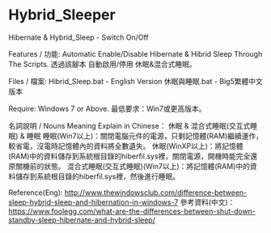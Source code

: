 # Hybrid_Sleeper
Hibernate &amp; Hybrid_Sleep - Switch On/Off

Features / 功能:
Automatic Enable/Disable Hibernate & Hibrid Sleep Through The Scripts.
透過該腳本 自動啟用/停用 休眠&混合式睡眠。

Files / 檔案:
Hibrid_Sleep.bat - English Version
休眠與睡眠.bat - Big5繁體中文版本

Require: Windows 7 or Above.
最低要求：Win7或更高版本。

名詞說明 / Nouns Meaning Explain in Chinese：
休眠 & 混合式睡眠(交互式睡眠) & 睡眠
睡眠(Win7以上)：關閉電腦元件的電源，只剩記憶體(RAM)繼續運作，較省電，沒電時記憶體內的資料將全數遺失。
休眠(WinXP以上)：將記憶體(RAM)中的資料儲存到系統根目錄的hiberfil.sys裡，關閉電源，開機時能完全還原關機前的狀態。
混合式睡眠(交互式睡眠)(Win7以上)：將記憶體(RAM)中的資料儲存到系統根目錄的hiberfil.sys裡，然後進行睡眠。

Reference(Eng): http://www.thewindowsclub.com/difference-between-sleep-hybrid-sleep-and-hibernation-in-windows-7
參考資料(中文)：https://www.foolegg.com/what-are-the-differences-between-shut-down-standby-sleep-hibernate-and-hybrid-sleep/
